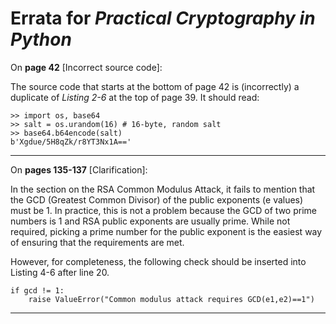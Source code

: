 # Errata for *Practical Cryptography in Python*

On **page 42** [Incorrect source code]:
 
The source code that starts at the bottom of page 42 is (incorrectly) a duplicate of *Listing 2-6* at the top of page 39. It should read:

    >> import os, base64
    >> salt = os.urandom(16) # 16-byte, random salt
    >> base64.b64encode(salt)
    b'Xgdue/5H8qZk/r8YT3Nx1A=='

***
On **pages 135-137** [Clarification]:

In the section on the RSA Common Modulus Attack, it fails to mention that the GCD (Greatest Common Divisor) of the public exponents (e values) must be 1. In practice, this is not a problem because the GCD of two prime numbers is 1 and RSA public exponents are usually prime. While not required, picking a prime number for the public exponent is the easiest way of ensuring that the requirements are met. 

However, for completeness, the following check should be inserted into Listing 4-6 after line 20.

    if gcd != 1:
        raise ValueError("Common modulus attack requires GCD(e1,e2)==1")
        
****

